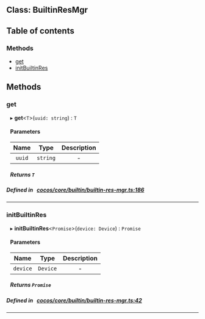
## Class: BuiltinResMgr





<div class="table-of-content">
<h2>Table of contents</h2>


### Methods

- [ get](#get)
- [ initBuiltinRes](#initBuiltinRes)
</div>

## Methods

### get

<div style="margin-left: 10px;">

▸   **get**<`T`\>(`uuid: string`) : `T`



#### Parameters

| Name | Type | Description |
| :------: | :------: | :------: |
| `uuid` | `string` | - |


##### Returns `T`
</div>

##### Defined in &nbsp;   [cocos/core/builtin/builtin-res-mgr.ts:186](https://github.com/cocos-creator/engine/blob/c7bf6b8a9/cocos/core/builtin/builtin-res-mgr.ts#L186)&nbsp;
___
### initBuiltinRes

<div style="margin-left: 10px;">

▸   **initBuiltinRes**<`Promise`\>(`device: Device`) : `Promise`



#### Parameters

| Name | Type | Description |
| :------: | :------: | :------: |
| `device` | `Device` | - |


##### Returns `Promise`
</div>

##### Defined in &nbsp;   [cocos/core/builtin/builtin-res-mgr.ts:42](https://github.com/cocos-creator/engine/blob/c7bf6b8a9/cocos/core/builtin/builtin-res-mgr.ts#L42)&nbsp;
___
<!---->



